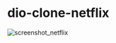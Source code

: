 # dio-clone-netflix

![screenshot_netflix](https://user-images.githubusercontent.com/20893840/130278110-68f7ddc1-a59f-4df7-91e7-7824e7f9028b.png)


